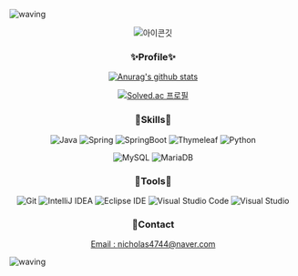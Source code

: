 <!--![waving](https://capsule-render.vercel.app/api?type=waving&height=300&text=🙋‍♂️WONSEOK&fontColor=FFFFFF&animation=fadeIn&fontAlign=50&fontAlignY=40&color=0:BCE3FD,100:C091F6&section=header)-->

<!--![soft](https://capsule-render.vercel.app/api?type=soft&color=auto&text=Good%20to%20use%20with%20other%20readme&fontSize=40&animation=twinkling)-->

![waving](https://capsule-render.vercel.app/api?type=waving&color=auto&text=JUST%20DO%20IT💻&fontAlignY=30&fontSize=60&height=220&animation=fadeIn&desc=🙋‍♂️This%20is%20WONSEOK's%20github😎&descAlignY=50)

<div align="center">
  
![아이콘깃](https://user-images.githubusercontent.com/113500970/212019514-68ed25de-aae6-45a7-94a2-1e69c82d2dc5.png)
  
<!--### 🌱Experiences-->
<!--
**Bachelor Degree**
- **Mar 2018 - Sep 2023(expected)** School of Conputer science, Chungbuk National University</br>

**Undergraduate researcher**
- **Apr 2021 - Jun 2022** Intelligent Software Lab at Chungbuk National University's School of Computer Science
-->


### ✨Profile✨
  
<!-- 깃헙 스탯 -->
[![Anurag's github stats](https://github-readme-stats.vercel.app/api?username=WONSEOKJE)](https://github.com/anuraghazra/github-readme-stats)

<!-- 백준 스탯 -->
[![Solved.ac 프로필](http://mazassumnida.wtf/api/v2/generate_badge?boj=je8888)](https://solved.ac/profile/je8888)

<!-- 언어 스탯
[![Top Langs](https://github-readme-stats.vercel.app/api/top-langs/?username=CocoIsCat&layout=compact)](https://github.com/anuraghazra/github-readme-stats)
-->
  


### 💪Skills💪
![Java](https://img.shields.io/badge/Java-007396.svg?&style=for-the-badge&logo=Java&logoColor=white) ![Spring](https://img.shields.io/badge/Spring-6DB33F.svg?&style=for-the-badge&logo=Spring&logoColor=white) <img alt="SpringBoot" src ="https://img.shields.io/badge/SpringBoot-green?style=for-the-badge&logo=springboot&logoColor=white"/> ![Thymeleaf](https://img.shields.io/badge/Thymeleaf-%23005C0F.svg?style=for-the-badge&logo=Thymeleaf&logoColor=white)  ![Python](https://img.shields.io/badge/python-3670A0?style=for-the-badge&logo=python&logoColor=ffdd54)

![MySQL](https://img.shields.io/badge/MySQL-4479A1.svg?&style=for-the-badge&logo=MySQL&logoColor=white) ![MariaDB](https://img.shields.io/badge/MariaDB-003545?style=for-the-badge&logo=mariadb&logoColor=white)


### 🔧Tools🔧
![Git](https://img.shields.io/badge/Git-F05032.svg?&style=for-the-badge&logo=Git&logoColor=white) ![IntelliJ IDEA](https://img.shields.io/badge/IntelliJIDEA-000000.svg?style=for-the-badge&logo=intellij-idea&logoColor=white) ![Eclipse IDE](https://img.shields.io/badge/Eclipse%20IDE-2C2255.svg?&style=for-the-badge&logo=Eclipse%20IDE&logoColor=white) ![Visual Studio Code](https://img.shields.io/badge/Visual%20Studio%20Code-007ACC.svg?&style=for-the-badge&logo=Visual%20Studio%20Code&logoColor=white)  ![Visual Studio](https://img.shields.io/badge/Visual%20Studio-5C2D91.svg?style=for-the-badge&logo=visual-studio&logoColor=white)

### 📮Contact
[Email : nicholas4744@naver.com](nicholas4744@naver.com)

</div>
<!--
**CocoIsCat/CocoIsCat** is a ✨ _special_ ✨ repository because its `README.md` (this file) appears on your GitHub profile.
### Hi there 👋
Here are some ideas to get you started:
- 🔭 I’m currently working on ...
- 🌱 I’m currently learning ...
- 👯 I’m looking to collaborate on ...
- 🤔 I’m looking for help with ...
- 💬 Ask me about ...
- 📫 How to reach me: ...
- 😄 Pronouns: ...
- ⚡ Fun fact: ...
-->


![waving](https://capsule-render.vercel.app/api?type=waving&color=auto,100:BCE3FD&text=%20%20&fontAlign=30&fontSize=30&descAlign=60&descAlignY=50&section=footer)
